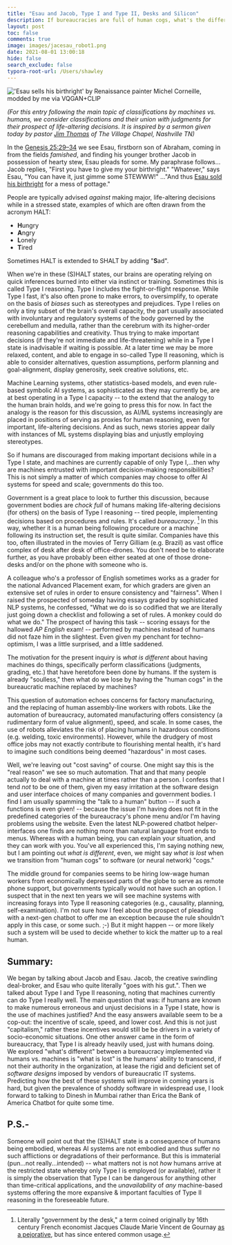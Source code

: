 ```yaml
---
title: "Esau and Jacob, Type I and Type II, Desks and Silicon"
description: If bureaucracies are full of human cogs, what's the difference replacing them with machines?
layout: post
toc: false
comments: true
image: images/jacesau_robot1.png
date: 2021-08-01 13:00:18
hide: false
search_exclude: false
typora-root-url: /Users/shawley
---
```


![](../../../images/jacesau_robot1.png "'Esau sells his birthright' by Renaissance painter Michel Corneille, modded by me via VQGAN+CLIP")

*(For this entry following the main topic of classifications by machines vs. humans, we consider classifications and their union with judgments for their prospect of life-altering decisions. It is inspired by a sermon given today by pastor [Jim Thomas](https://twitter.com/pastorjimtvc) of The Village Chapel, Nashville TN)*


In the [Genesis 25:29–34](https://bible.oremus.org/?passage=Genesis%2025:29%E2%80%9334&version=nrsv) we see Esau, firstborn son of Abraham, coming in from the fields *famished*,  and finding his younger brother Jacob in possession of hearty stew, Esau pleads for some. My paraphrase follows...
  Jacob replies, "First you have to give my your birthright."
  "Whatever," says Esau, "You can have it, just gimme some STEWWW!"
..."And thus [Esau sold his birthright](https://images.fineartamerica.com/images-medium-large-5/esau-selling-his-birthright-to-jacob-1630-oil-on-canvas-michel-corneille.jpg) for a mess of pottage."

People are typically advised *against* making major, life-altering decisions while in a stressed state, examples of which are often drawn from the acronym HALT:

*  **H**ungry
*  **A**ngry
*  **L**onely
*  **T**ired

Sometimes HALT is extended to SHALT by adding "**S**ad".

When we're in these (S)HALT states, our brains are operating relying on quick inferences burned into either via instinct or training. Sometimes this is called Type I reasoning.  Type I includes the fight-or-flight response.  While Type I fast, it's also often prone to make errors, to oversimplify, to operate on the basis of *biases* such as stereotypes and prejudices. Type I relies on only a tiny subset of the brain's overall capacity, the part usually associated with involuntary and regulatory systems of the body governed by the cerebellum and medulla, rather than the cerebrum with its higher-order reasoning capabilities and creativity.  Thus trying to make important decisions (if they're not immediate and life-threatening) while in a Type I state is inadvisable if waiting is possible. At a later time we may be more relaxed, content, and able to engage in so-called Type II reasoning, which is able to consider alternatives, question assumptions, perform planning and goal-alignment, display generosity, seek creative solutions, etc.

Machine Learning systems, other statistics-based models, and even rule-based symbolic AI systems, as sophisticated as they may currently be, are at best operating in a Type I capacity -- to the extend that the analogy to the human brain holds, and we're going to press this for now.  In fact the analogy is the reason for this discussion, as AI/ML systems increasingly are placed in positions of serving as proxies for human reasoning, even for important, life-altering decisions. And as such, news stories appear daily with instances of ML systems displaying bias and unjustly employing stereotypes.

So if humans are discouraged from making important decisions while in a Type I state, and machines are currently capable of only Type I,...then why are machines entrusted with important decision-making responsibilities?  This is not simply a matter of which companies may choose to offer AI systems for speed and scale; governments do this too.

Government is a great place to look to further this discussion, because government bodies are *chock full* of humans making life-altering decisions (for others) on the basis of Type I reasoning -- tired people, implementing decisions based on procedures and rules.  It's called *bureaucracy*. [^1] In this way, whether it is a human being following procedure or a machine following its instruction set, the result is quite similar. Companies have this too, often illustrated in the movies of Terry Gilliam (e.g. Brazil) as vast office complex of desk after desk of office-drones. You don't need be to elaborate further, as you have probably been either seated at one of those drone-desks and/or on the phone with someone who is.

[^1]: Literally "government by the desk," a term coined originally by 16th century French economist Jacques Claude Marie Vincent de Gournay [as a pejorative](https://en.wikipedia.org/wiki/Bureaucracy#Etymology_and_usage), but has since entered common usage.

A colleague who's a professor of English sometimes works as a grader for the national Advanced Placement exam, for which graders are given an extensive set of rules in order to ensure consistency and "fairness".  When I raised the prospected of someday having essays graded by sophisticated NLP systems, he confessed, "What we do is so codified that we are literally just going down a checklist and following a set of rules. A monkey could do what we do." The prospect of having this task -- scoring essays for the hallowed *AP English* exam! -- performed by machines instead of humans did not faze him in the slightest. Even given my penchant for techno-optimism, I was a little surprised, and a little saddened.

The motivation for the present inquiry is *what is different* about having machines do things, specifically perform classifications (judgments, grading, etc.)  that have heretofore been done by humans. If the system is already "soulless," then what do we lose by having the "human cogs" in the bureaucratic machine replaced by machines?

This question of automation echoes concerns for factory manufacturing, and the replacing of human assembly-line workers with robots.  Like the automation of bureaucracy, automated manufacturing offers consistency (a rudimentary form of value alignment), speed, and scale.  In some cases, the use of robots  alleviates the risk of placing humans in hazardous conditions (e.g. welding, toxic environments). However, while the drudgery of most office jobs may not exactly contribute to flourishing mental health, it's hard to imagine such conditions being deemed "hazardous" in most cases.

Well, we're leaving out "cost saving" of course. One might say this is the "real reason" we see so much automation. That and that many people actually to deal with a machine at times rather than a person. I confess that I tend *not* to be one of them, given my easy irritation at the software design and user interface choices of many companies and government bodies. I find I am usually spamming the "talk to a human" button -- if such a functions is even given! -- because the issue I'm having does not fit in the predefined categories of the bureaucracy's phone menu and/or I'm having problems using the website.  Even the latest NLP-powered chatbot helper-interfaces one finds are nothing more than natural language front ends to menus.  Whereas with a human being, you can explain your situation, and they can work with you.  You've all experienced this, I'm saying nothing new, but I am pointing out *what is different*, even, we might say *what is lost* when we transition from "human cogs" to software (or neural network) "cogs."

The middle ground for companies seems to be hiring low-wage human workers from economically depressed parts of the globe to serve as remote phone support, but governments typically would not have such an option. I suspect that in the next ten years we will see machine systems with increasing forays into Type II reasoning categories (e.g., causality, planning, self-examination).  I'm not sure how I feel about the prospect of pleading with a next-gen chatbot to offer me an exception because the rule shouldn't apply in this case, or some such. ;-) But it might happen -- or more likely such a system will be used to decide whether to kick the matter up to a real human.

## Summary:
We began by talking about Jacob and Esau.  Jacob, the creative swindling deal-broker, and Esau who quite literally "goes with his gut.". Then we talked about Type I and Type II reasoning, noting that machines currently can do Type I really well. The main question that was: if humans are known to make numerous erroneous and unjust decisions in a Type I state, how is the use of machines justified? And the easy answers available seem to be a cop-out: the incentive of scale, speed, and lower cost.  And this is not just "capitalism," rather these incentives would still be be drivers in a variety of socio-economic situations. One other answer came in the form of bureaucracy, that Type I is already heavily used, just with humans doing.  We explored "what's different" between a bureaucracy implemented via humans vs. machines is "what is lost" is the humans' ability to transcend, if not their authority in the organization, at lease the rigid and deficient set of *software designs* imposed by vendors of bureaucratic IT systems.  Predicting how the best of these systems will improve in coming years is hard, but given the prevalence of shoddy software in widespread use, I look forward to talking to Dinesh in Mumbai rather than Erica the Bank of America Chatbot for quite some time.  

## P.S.-
Someone will point out that the (S)HALT state is a consequence of humans being embodied, whereas AI systems are not embodied and thus suffer no such afflictions or degradations of their performance. But this is immaterial (pun...not really...intended) -- what matters not is not *how* humans arrive at the restricted state whereby only Type I is employed (or available), rather it is simply the observation that Type I can be dangerous for anything other than time-critical applications, and the *unavailability* of *any* machine-based systems offering the more expansive & important faculties of Type II reasoning in the foreseeable future.
